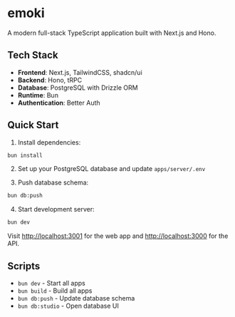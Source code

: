 # emoki

A modern full-stack TypeScript application built with Next.js and Hono.

## Tech Stack

- **Frontend**: Next.js, TailwindCSS, shadcn/ui
- **Backend**: Hono, tRPC
- **Database**: PostgreSQL with Drizzle ORM
- **Runtime**: Bun
- **Authentication**: Better Auth

## Quick Start

1. Install dependencies:

```bash
bun install
```

2. Set up your PostgreSQL database and update `apps/server/.env`

3. Push database schema:

```bash
bun db:push
```

4. Start development server:

```bash
bun dev
```

Visit [http://localhost:3001](http://localhost:3001) for the web app and [http://localhost:3000](http://localhost:3000) for the API.

## Scripts

- `bun dev` - Start all apps
- `bun build` - Build all apps
- `bun db:push` - Update database schema
- `bun db:studio` - Open database UI
